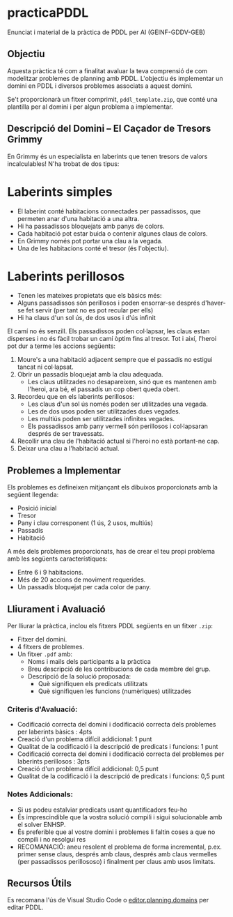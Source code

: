 # practicaPDDL
Enunciat i material de la pràctica de PDDL per AI (GEINF-GDDV-GEB)

## Objectiu
Aquesta pràctica té com a finalitat avaluar la teva comprensió de com modelitzar problemes de planning amb PDDL. L'objectiu és implementar un domini en PDDL i diversos problemes associats a aquest domini.

Se't proporcionarà un fitxer comprimit, `pddl_template.zip`, que conté una plantilla per al domini i per algun problema a implementar.

## Descripció del Domini – El Caçador de Tresors Grimmy
En Grimmy és un especialista en laberints que tenen tresors de valors incalculables! N'ha trobat de dos tipus:

# Laberints simples

- El laberint conté habitacions connectades per passadissos, que permeten anar d'una habitació a una altra.
- Hi ha passadissos bloquejats amb panys de colors.
- Cada habitació pot estar buida o contenir algunes claus de colors.
- En Grimmy només pot portar una clau a la vegada.
- Una de les habitacions conté el tresor (és l'objectiu).

# Laberints perillosos
- Tenen les mateixes propietats que els bàsics més:
- Alguns passadissos són perillosos i poden ensorrar-se després d'haver-se fet servir (per tant no es pot recular per ells)
- Hi ha claus d'un sol ús, de dos usos i d'ús infinit



El camí no és senzill. Els passadissos poden col·lapsar, les claus estan disperses i no és fàcil trobar un camí òptim fins al tresor. Tot i així, l'heroi pot dur a terme les accions següents:

1. Moure's a una habitació adjacent sempre que el passadís no estigui tancat ni col·lapsat. 
2. Obrir un passadís bloquejat amb la clau adequada.
   - Les claus utilitzades no desapareixen, sinó que es mantenen amb l'heroi, ara bé, el passadís un cop obert queda obert.
4. Recordeu que en els laberints perillosos:
   - Les claus d'un sol ús només poden ser utilitzades una vegada.
   - Les de dos usos poden ser utilitzades dues vegades.
   - Les  multiús poden ser utilitzades infinites vegades.
   - Els passadissos amb pany vermell són perillosos i col·lapsaran després de ser travessats. 
5. Recollir una clau de l'habitació actual si l'heroi no està portant-ne cap.
6. Deixar una clau a l'habitació actual.


## Problemes a Implementar
Els problemes es defineixen mitjançant els dibuixos proporcionats amb la següent llegenda:

- Posició inicial
- Tresor
- Pany i clau corresponent (1 ús, 2 usos, multiús)
- Passadís
- Habitació

A més dels problemes proporcionats, has de crear el teu propi problema amb les següents característiques:

- Entre 6 i 9 habitacions.
- Més de 20 accions de moviment requerides.
- Un passadís bloquejat per cada color de pany.

## Lliurament i Avaluació
Per lliurar la pràctica, inclou els fitxers PDDL següents en un fitxer `.zip`:

- Fitxer del domini.
- 4 fitxers de problemes.
- Un fitxer `.pdf` amb:
  - Noms i mails dels participants a la pràctica
  - Breu descripció de les contribucions de cada membre del grup.
  - Descripció de la solució proposada:
      - Què signifiquen els predicats utilitzats
      - Què signifiquen les funcions (numèriques) utilitzades

### Criteris d'Avaluació:

- Codificació correcta del domini i dodificació correcta dels problemes per laberints bàsics : 4pts
- Creació d'un problema difícil addicional: 1 punt
- Qualitat de la codificació i la descripció de predicats i funcions: 1 punt
- Codificació correcta del domini i dodificació correcta del problemes per laberints perillosos : 3pts
- Creació d'un problema difícil addicional: 0,5 punt
- Qualitat de la codificació i la descripció de predicats i funcions: 0,5 punt

### Notes Addicionals:

- Si us podeu estalviar predicats usant quantificadors feu-ho
- És imprescindible que la vostra solució compili i sigui solucionable amb el solver ENHSP.
- És preferible que al vostre domini i problemes li faltin coses a que no compili i no resolgui res
- RECOMANACIÓ: aneu resolent el problema de forma incremental, p.ex. primer sense claus, després amb claus, després amb claus vermelles (per passadissos perillososo) i finalment per claus amb usos limitats.
  
## Recursos Útils
Es recomana l'ús de Visual Studio Code o [editor.planning.domains](https://editor.planning.domains) per editar PDDL.


